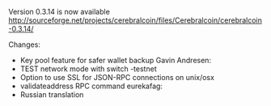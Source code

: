 Version 0.3.14 is now available
http://sourceforge.net/projects/cerebralcoin/files/Cerebralcoin/cerebralcoin-0.3.14/

Changes:
* Key pool feature for safer wallet backup
Gavin Andresen:
* TEST network mode with switch -testnet
* Option to use SSL for JSON-RPC connections on unix/osx
* validateaddress RPC command
eurekafag:
* Russian translation
